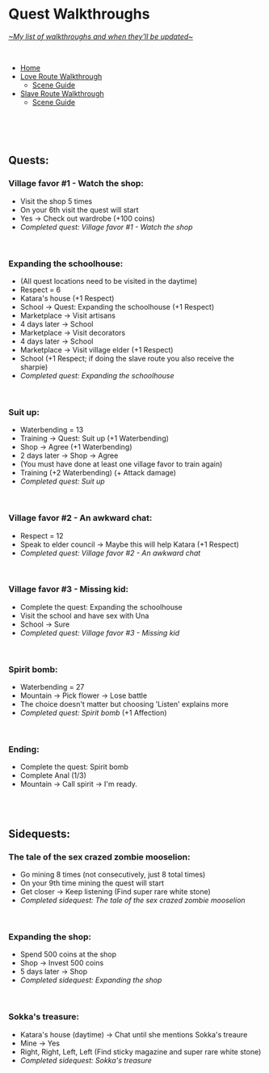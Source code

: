 # Quest Walkthroughs
[*\~My list of walkthroughs and when they'll be updated\~*](https://www.patreon.com/maimlain)

<br>

- [Home](https://github.com/maim-lain/fourelements/blob/master/book-1/home.md)  
- [Love Route Walkthrough](https://github.com/maim-lain/fourelements/blob/master/book-1/loveroute.md)  
  - [Scene Guide](https://github.com/maim-lain/fourelements/blob/master/book-1/lovescenes.md)  
- [Slave Route Walkthrough](https://github.com/maim-lain/fourelements/blob/master/book-1/slaveroute.md)  
  - [Scene Guide](https://github.com/maim-lain/fourelements/blob/master/book-1/slavescenes.md)  

<br>
<br>
<br>

## Quests:
### Village favor #1 - Watch the shop:
- Visit the shop 5 times  
- On your 6th visit the quest will start  
- Yes -> Check out wardrobe (+100 coins)  
- *Completed quest: Village favor #1 - Watch the shop*  

<br>

### Expanding the schoolhouse:
- (All quest locations need to be visited in the daytime)  
- Respect = 6  
- Katara's house (+1 Respect)  
- School -> Quest: Expanding the schoolhouse (+1 Respect)  
- Marketplace -> Visit artisans  
- 4 days later -> School  
- Marketplace -> Visit decorators  
- 4 days later -> School  
- Marketplace -> Visit village elder (+1 Respect)  
- School  (+1 Respect; if doing the slave route you also receive the sharpie)  
- *Completed quest: Expanding the schoolhouse*  

<br>

### Suit up:
- Waterbending = 13
- Training -> Quest: Suit up (+1 Waterbending)  
- Shop -> Agree (+1 Waterbending)
- 2 days later -> Shop -> Agree
- (You must have done at least one village favor to train again)
- Training (+2 Waterbending) (+ Attack damage)
- *Completed quest: Suit up*  

<br>

### Village favor #2 - An awkward chat:
- Respect = 12
- Speak to elder council -> Maybe this will help Katara (+1 Respect)
- *Completed quest: Village favor #2 - An awkward chat*  

<br>

### Village favor #3 - Missing kid:
- Complete the quest: Expanding the schoolhouse  
- Visit the school and have sex with Una
- School -> Sure
- *Completed quest: Village favor #3 - Missing kid*  

<br>

### Spirit bomb:
- Waterbending = 27  
- Mountain -> Pick flower -> Lose battle
- The choice doesn't matter but choosing 'Listen' explains more
- *Completed quest: Spirit bomb* (+1 Affection)

<br>

### Ending:
- Complete the quest: Spirit bomb
- Complete Anal (1/3)
- Mountain -> Call spirit -> I'm ready.

<br>
<br>

## Sidequests:
### The tale of the sex crazed zombie mooselion:
- Go mining 8 times (not consecutively, just 8 total times)  
- On your 9th time mining the quest will start
- Get closer -> Keep listening (Find super rare white stone)  
- *Completed sidequest: The tale of the sex crazed zombie mooselion*  

<br>

### Expanding the shop:
- Spend 500 coins at the shop  
- Shop -> Invest 500 coins  
- 5 days later -> Shop  
- *Completed sidequest: Expanding the shop*  

<br>

### Sokka's treasure:
- Katara's house (daytime) -> Chat until she mentions Sokka's treaure  
- Mine -> Yes  
- Right, Right, Left, Left  (Find sticky magazine and super rare white stone)  
- *Completed sidequest: Sokka's treasure*  
